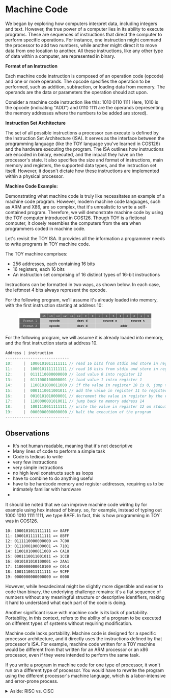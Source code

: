 # Machine Code

We began by exploring how computers interpret data, including integers and text. However, the true power of a computer lies in its ability to execute programs. These are sequences of instructions that direct the computer to perform specific operations. For instance, one instruction might command the processor to add two numbers, while another might direct it to move data from one location to another. All these instructions, like any other type of data within a computer, are represented in binary.

**Format of an Instruction**

Each machine code instruction is composed of an operation code (opcode) and one or more operands. The opcode specifies the operation to be performed, such as addition, subtraction, or loading data from memory. The operands are the data or parameters the operation should act upon.

Consider a machine code instruction like this: 1010 0110 1111 Here, 1010 is the opcode (indicating "ADD") and 0110 1111 are the operands (representing the memory addresses where the numbers to be added are stored).

**Instruction Set Architecture**

The set of all possible instructions a processor can execute is defined by the Instruction Set Architecture (ISA). It serves as the interface between the programming language (like the TOY language you've learned in COS126) and the hardware executing the program. The ISA outlines how instructions are encoded in binary, executed, and the impact they have on the processor's state. It also specifies the size and format of instructions, main memory and registers, the supported data types, and the instruction set itself. However, it doesn't dictate how these instructions are implemented within a physical processor.

**Machine Code Example:**

Demonstrating what machine code is truly like necessitates an example of a machine code program. However, modern machine code languages, such as ARM and X86, are so complex, that it's unrealistic to write a self-contained program. Therefore, we will demonstrate machine code by using the TOY computer introduced in COS126. Though TOY is a fictional computer, it closely resembles the computers from the era when programmers coded in machine code.

Let's revisit the TOY ISA. It provides all the information a programmer needs to write programs in TOY machine code.

The TOY machine comprises:

* 256 addresses, each containing 16 bits
* 16 registers, each 16 bits
* An instruction set comprising of 16 distinct types of 16-bit instructions

Instructions can be formatted in two ways, as shown below. In each case, the leftmost 4 bits always represent the opcode.

For the following program, we'll assume it's already loaded into memory, with the first instruction starting at address 10:

<figure><img src="../.gitbook/assets/Screenshot 2023-05-28 at 12.35.09 PM.png" alt=""><figcaption></figcaption></figure>



For the following program, we will assume it is already loaded into memory, and the first instruction starts at address 10. &#x20;



```c
Address | instruction 
----------------------------
10:     |  1000101011111111 // read 16 bits from stdin and store in register 10       
11:     |  1000101111111111 // read 16 bits from stdin and store in register 11        
12:     |  0111110000000000 // load value 0 into register 12   
13:     |  0111000100000001 // load value 1 intro register 1  
14:     |  1100101000011000 // if the value in register 10 is 0, jump to memory address 18 
15:     |  0001110011001011 // add the value in register 11 to register 12
16:     |  0010101010000001 // decrement the value in register by the value in register 1 (1) 
17:     |  1100000001010011 // jump back to memory address 14      
18:     |  1001110011111111 // write the value in register 12 on stdout       
19:     |  0000000000000000 // halt the execution of the program    
----------------------------
```

## Observations

* It's not human readable, meaning that it's not descriptive
* Many lines of code to perform a simple task
* Code is tedious to write&#x20;
* very few instructions
* very simple instructions
* no high level constructs such as loops
* have to combine to do anything useful
* have to be hardcode memory and register addresses, requiring us to be intimately familiar with hardware
*



It should be noted that we can improve machine code wiritng by for example using hex instead of binary. so, for example, instead of typing out 1000 1010 1111 1111, we type 8AFF. In fact, this is how programming in TOY was in COS126.&#x20;



```
10: 1000101011111111 => 8AFF
11: 1000101111111111 => 8BFF
12: 0111110000000000 => 7C00
13: 0111000100000001 => 7101
14: 1100101000011000 => CA18
15: 0001110011001011 => 1CCB
16: 0010101010100001 => 2AA1
17: 1100000000010100 => C014
18: 1001110011111111 => 9CFF
19: 0000000000000000 => 0000
```

However, while hexadecimal might be slightly more digestible and easier to code than binary, the underlying challenge remains: it's a flat sequence of numbers without any meaningful structure or descriptive identifiers, making it hard to understand what each part of the code is doing.

Another significant issue with machine code is its lack of portability. Portability, in this context, refers to the ability of a program to be executed on different types of systems without requiring modification.

Machine code lacks portability. Machine code is designed for a specific processor architecture, and it directly uses the instructions defined by that processor's ISA. For example, machine code written for a TOY machine would be different from that written for an ARM processor or an x86 processor, even if they were intended to perform the same task.&#x20;

If you write a program in machine code for one type of processor, it won't run on a different type of processor. You would have to rewrite the program using the different processor's machine language, which is a labor-intensive and error-prone process.

<details>

<summary>Aside: RISC vs. CISC</summary>

Instruction set architectures fall into one of two main categories: Reduced Instruction Set Computing (RISC) and Complex Instruction Set Computing (CISC).

RISC architectures, such as ARM, aim to simplify the set of possible instructions, enabling faster execution and reducing the complexity of the CPU. They rely on a philosophy of executing a single operation on each clock cycle, which makes them efficient and power-saving.

On the other hand, CISC architectures, like x86, contain a large number of complex instructions. This complexity can lead to increased functionality per instruction at the expense of slower clock speeds and higher power consumption

</details>
